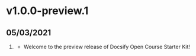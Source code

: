 # v1.0.0-preview.1
## 05/03/2021

1. [](#new)
    * Welcome to the preview release of Docsify Open Course Starter Kit!
